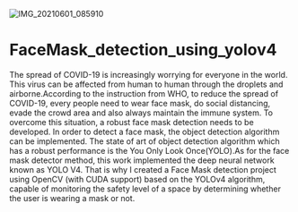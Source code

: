 ![IMG_20210601_085910](https://user-images.githubusercontent.com/68222900/120262800-0ba3fe80-c2b8-11eb-94d8-7d2a35ae7a00.jpg)
# FaceMask_detection_using_yolov4
The spread of COVID-19 is increasingly worrying for everyone in the world. This virus can be affected from human to human through the droplets and airborne.According to the instruction from WHO, to reduce the spread of COVID-19, every people need to wear face mask, do social distancing, evade the crowd area and also always maintain the immune system.
To overcome this situation, a robust face mask detection needs to be developed. In order to detect a face mask, the object detection algorithm can be implemented. The state of art of object detection algorithm which has a robust performance is the You Only Look Once(YOLO).As for the face mask detector method, this work implemented the deep neural network known as YOLO V4.
 That is why I created a Face Mask detection project using OpenCV (with CUDA support) based on the YOLOv4 algorithm, capable of monitoring the safety level of a space by determining whether the user is wearing a mask or not.
